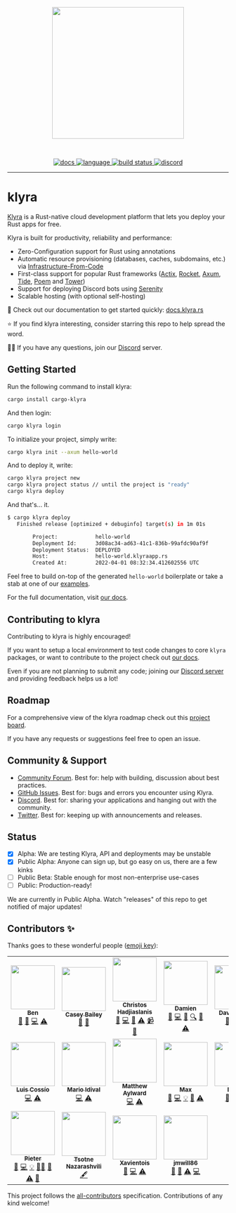 <!-- markdownlint-disable -->
<p align="center">
<img width="300" src="https://raw.githubusercontent.com/klyra-hq/klyra/master/assets/logo-rectangle-transparent.png"/>
</p>
<br>
<p align=center>
  <a href="https://docs.rs/klyra-runtime">
    <img alt="docs" src="https://img.shields.io/badge/docs-reference-orange">
  </a>
  <a href="https://github.com/klyra-hq/klyra/search?l=rust">
    <img alt="language" src="https://img.shields.io/badge/language-Rust-orange.svg">
  </a>
  <a href="https://circleci.com/gh/klyra-hq/klyra/">
    <img alt="build status" src="https://circleci.com/gh/klyra-hq/klyra.svg?style=shield"/>
  </a>
  <a href="https://discord.gg/H33rRDTm3p">
    <img alt="discord" src="https://img.shields.io/discord/803236282088161321?logo=discord"/>
  </a>
</p>
<!-- markdownlint-restore -->

---

# klyra

[Klyra](https://www.klyra.rs/) is a Rust-native cloud development platform that lets you deploy your Rust apps for free.

Klyra is built for productivity, reliability and performance:

- Zero-Configuration support for Rust using annotations
- Automatic resource provisioning (databases, caches, subdomains, etc.) via [Infrastructure-From-Code](https://www.klyra.rs/blog/2022/05/09/ifc)
- First-class support for popular Rust frameworks ([Actix](https://docs.klyra.rs/examples/actix), [Rocket](https://docs.klyra.rs/examples/rocket), [Axum](https://docs.klyra.rs/examples/axum),
  [Tide](https://docs.klyra.rs/examples/tide), [Poem](https://docs.klyra.rs/examples/poem) and [Tower](https://docs.klyra.rs/examples/tower))
- Support for deploying Discord bots using [Serenity](https://docs.klyra.rs/examples/serenity)
- Scalable hosting (with optional self-hosting)

📖 Check out our documentation to get started quickly: [docs.klyra.rs](https://docs.klyra.rs)

⭐ If you find klyra interesting, consider starring this repo to help spread the word.

🙋‍♂️ If you have any questions, join our [Discord](https://discord.gg/klyra) server.

## Getting Started

Run the following command to install klyra:

```bash
cargo install cargo-klyra
```

And then login:

```bash
cargo klyra login
```

To initialize your project, simply write:

```bash
cargo klyra init --axum hello-world
```

And to deploy it, write:

```bash
cargo klyra project new
cargo klyra project status // until the project is "ready"
cargo klyra deploy
```

And that's... it.

```bash
$ cargo klyra deploy
   Finished release [optimized + debuginfo] target(s) in 1m 01s

        Project:            hello-world
        Deployment Id:      3d08ac34-ad63-41c1-836b-99afdc90af9f
        Deployment Status:  DEPLOYED
        Host:               hello-world.klyraapp.rs
        Created At:         2022-04-01 08:32:34.412602556 UTC
```

Feel free to build on-top of the generated `hello-world` boilerplate or take a stab at one of our [examples](https://docs.klyra.rs/examples/axum).

For the full documentation, visit [our docs](https://docs.klyra.rs).

## Contributing to klyra

Contributing to klyra is highly encouraged!

If you want to setup a local environment to test code changes to core `klyra` packages, or want to contribute to the project check out [our docs](https://docs.klyra.rs/community/contribute).

Even if you are not planning to submit any code; joining our [Discord server](https://discord.gg/klyra) and providing feedback helps us a lot!

## Roadmap

For a comprehensive view of the klyra roadmap check out this [project board](https://github.com/orgs/klyra-hq/projects/4).

If you have any requests or suggestions feel free to open an issue.

## Community & Support

- [Community Forum](https://github.com/klyra-hq/klyra/discussions). Best for: help with building, discussion about best practices.
- [GitHub Issues](https://github.com/klyra-hq/klyra/issues). Best for: bugs and errors you encounter using Klyra.
- [Discord](https://discord.gg/klyra). Best for: sharing your applications and hanging out with the community.
- [Twitter](https://twitter.com/klyra_dev). Best for: keeping up with announcements and releases.

## Status

- [x] Alpha: We are testing Klyra, API and deployments may be unstable
- [x] Public Alpha: Anyone can sign up, but go easy on us,
  there are a few kinks
- [ ] Public Beta: Stable enough for most non-enterprise use-cases
- [ ] Public: Production-ready!

We are currently in Public Alpha. Watch "releases" of this repo to get
notified of major updates!

## Contributors ✨

Thanks goes to these wonderful people ([emoji key](https://allcontributors.org/docs/en/emoji-key)):

<!-- ALL-CONTRIBUTORS-LIST:START - Do not remove or modify this section -->
<!-- prettier-ignore-start -->
<!-- markdownlint-disable -->
<table>
  <tr>
    <td align="center"><a href="https://kaleidawave.github.io/"><img src="https://avatars.githubusercontent.com/u/26967284?v=4?s=100" width="100px;" alt=""/><br /><sub><b>Ben</b></sub></a><br /><a href="#blog-kaleidawave" title="Blogposts">📝</a> <a href="https://github.com/klyra-hq/klyra/issues?q=author%3Akaleidawave" title="Bug reports">🐛</a> <a href="https://github.com/klyra-hq/klyra/commits?author=kaleidawave" title="Code">💻</a> <a href="https://github.com/klyra-hq/klyra/commits?author=kaleidawave" title="Tests">⚠️</a></td>
    <td align="center"><a href="https://github.com/SonicZentropy"><img src="https://avatars.githubusercontent.com/u/12196028?v=4?s=100" width="100px;" alt=""/><br /><sub><b>Casey Bailey</b></sub></a><br /><a href="https://github.com/klyra-hq/klyra/issues?q=author%3ASonicZentropy" title="Bug reports">🐛</a> <a href="https://github.com/klyra-hq/klyra/commits?author=SonicZentropy" title="Documentation">📖</a></td>
    <td align="center"><a href="https://github.com/christoshadjiaslanis"><img src="https://avatars.githubusercontent.com/u/14791384?v=4?s=100" width="100px;" alt=""/><br /><sub><b>Christos Hadjiaslanis</b></sub></a><br /><a href="#blog-christoshadjiaslanis" title="Blogposts">📝</a> <a href="https://github.com/klyra-hq/klyra/commits?author=christoshadjiaslanis" title="Code">💻</a> <a href="https://github.com/klyra-hq/klyra/pulls?q=is%3Apr+reviewed-by%3Achristoshadjiaslanis" title="Reviewed Pull Requests">👀</a> <a href="https://github.com/klyra-hq/klyra/commits?author=christoshadjiaslanis" title="Tests">⚠️</a> <a href="#video-christoshadjiaslanis" title="Videos">📹</a> <a href="https://github.com/klyra-hq/klyra/issues?q=author%3Achristoshadjiaslanis" title="Bug reports">🐛</a></td>
    <td align="center"><a href="https://github.com/brokad"><img src="https://avatars.githubusercontent.com/u/13315034?v=4?s=100" width="100px;" alt=""/><br /><sub><b>Damien</b></sub></a><br /><a href="https://github.com/klyra-hq/klyra/issues?q=author%3Abrokad" title="Bug reports">🐛</a> <a href="https://github.com/klyra-hq/klyra/commits?author=brokad" title="Code">💻</a> <a href="https://github.com/klyra-hq/klyra/commits?author=brokad" title="Documentation">📖</a> <a href="#fundingFinding-brokad" title="Funding Finding">🔍</a> <a href="https://github.com/klyra-hq/klyra/pulls?q=is%3Apr+reviewed-by%3Abrokad" title="Reviewed Pull Requests">👀</a> <a href="https://github.com/klyra-hq/klyra/commits?author=brokad" title="Tests">⚠️</a></td>
    <td align="center"><a href="http://alsuren.github.io/"><img src="https://avatars.githubusercontent.com/u/254647?v=4?s=100" width="100px;" alt=""/><br /><sub><b>David Laban</b></sub></a><br /><a href="https://github.com/klyra-hq/klyra/issues?q=author%3Aalsuren" title="Bug reports">🐛</a> <a href="https://github.com/klyra-hq/klyra/commits?author=alsuren" title="Code">💻</a> <a href="https://github.com/klyra-hq/klyra/commits?author=alsuren" title="Tests">⚠️</a></td>
    <td align="center"><a href="https://github.com/ivancernja"><img src="https://avatars.githubusercontent.com/u/14149737?v=4?s=100" width="100px;" alt=""/><br /><sub><b>Ivan</b></sub></a><br /><a href="#blog-ivancernja" title="Blogposts">📝</a> <a href="https://github.com/klyra-hq/klyra/issues?q=author%3Aivancernja" title="Bug reports">🐛</a> <a href="https://github.com/klyra-hq/klyra/commits?author=ivancernja" title="Code">💻</a> <a href="https://github.com/klyra-hq/klyra/commits?author=ivancernja" title="Tests">⚠️</a></td>
    <td align="center"><a href="https://github.com/lilianmoraru"><img src="https://avatars.githubusercontent.com/u/621738?v=4?s=100" width="100px;" alt=""/><br /><sub><b>Lilian Anatolie Moraru</b></sub></a><br /><a href="#content-lilianmoraru" title="Content">🖋</a></td>
  </tr>
  <tr>
    <td align="center"><a href="https://github.com/coszio"><img src="https://avatars.githubusercontent.com/u/62079184?v=4?s=100" width="100px;" alt=""/><br /><sub><b>Luis Cossío</b></sub></a><br /><a href="https://github.com/klyra-hq/klyra/commits?author=coszio" title="Code">💻</a> <a href="https://github.com/klyra-hq/klyra/commits?author=coszio" title="Tests">⚠️</a></td>
    <td align="center"><a href="https://github.com/marioidival"><img src="https://avatars.githubusercontent.com/u/1129263?v=4?s=100" width="100px;" alt=""/><br /><sub><b>Mario Idival</b></sub></a><br /><a href="https://github.com/klyra-hq/klyra/commits?author=marioidival" title="Code">💻</a> <a href="https://github.com/klyra-hq/klyra/commits?author=marioidival" title="Tests">⚠️</a></td>
    <td align="center"><a href="https://github.com/Butch78"><img src="https://avatars.githubusercontent.com/u/19205392?v=4?s=100" width="100px;" alt=""/><br /><sub><b>Matthew Aylward </b></sub></a><br /><a href="https://github.com/klyra-hq/klyra/commits?author=Butch78" title="Code">💻</a> <a href="https://github.com/klyra-hq/klyra/commits?author=Butch78" title="Tests">⚠️</a></td>
    <td align="center"><a href="https://github.com/bmoxb"><img src="https://avatars.githubusercontent.com/u/42641081?v=4?s=100" width="100px;" alt=""/><br /><sub><b>Max</b></sub></a><br /><a href="https://github.com/klyra-hq/klyra/issues?q=author%3Abmoxb" title="Bug reports">🐛</a> <a href="https://github.com/klyra-hq/klyra/commits?author=bmoxb" title="Code">💻</a> <a href="#example-bmoxb" title="Examples">💡</a> <a href="https://github.com/klyra-hq/klyra/pulls?q=is%3Apr+reviewed-by%3Abmoxb" title="Reviewed Pull Requests">👀</a> <a href="https://github.com/klyra-hq/klyra/commits?author=bmoxb" title="Tests">⚠️</a></td>
    <td align="center"><a href="https://github.com/nahuakang"><img src="https://avatars.githubusercontent.com/u/18533347?v=4?s=100" width="100px;" alt=""/><br /><sub><b>Nahua</b></sub></a><br /><a href="https://github.com/klyra-hq/klyra/issues?q=author%3Anahuakang" title="Bug reports">🐛</a> <a href="https://github.com/klyra-hq/klyra/commits?author=nahuakang" title="Code">💻</a> <a href="https://github.com/klyra-hq/klyra/commits?author=nahuakang" title="Tests">⚠️</a></td>
    <td align="center"><a href="https://github.com/nodard"><img src="https://avatars.githubusercontent.com/u/12720758?v=4?s=100" width="100px;" alt=""/><br /><sub><b>Nodar Daneliya</b></sub></a><br /><a href="#business-nodard" title="Business development">💼</a> <a href="#fundingFinding-nodard" title="Funding Finding">🔍</a></td>
    <td align="center"><a href="https://github.com/oddgrd"><img src="https://avatars.githubusercontent.com/u/29732646?v=4?s=100" width="100px;" alt=""/><br /><sub><b>Oddbjørn Grødem</b></sub></a><br /><a href="https://github.com/klyra-hq/klyra/commits?author=oddgrd" title="Code">💻</a> <a href="https://github.com/klyra-hq/klyra/commits?author=oddgrd" title="Tests">⚠️</a></td>
  </tr>
  <tr>
    <td align="center"><a href="https://github.com/chesedo"><img src="https://avatars.githubusercontent.com/u/5367103?v=4?s=100" width="100px;" alt=""/><br /><sub><b>Pieter</b></sub></a><br /><a href="https://github.com/klyra-hq/klyra/issues?q=author%3Achesedo" title="Bug reports">🐛</a> <a href="https://github.com/klyra-hq/klyra/commits?author=chesedo" title="Code">💻</a> <a href="#example-chesedo" title="Examples">💡</a> <a href="#mentoring-chesedo" title="Mentoring">🧑‍🏫</a> <a href="https://github.com/klyra-hq/klyra/pulls?q=is%3Apr+reviewed-by%3Achesedo" title="Reviewed Pull Requests">👀</a> <a href="https://github.com/klyra-hq/klyra/commits?author=chesedo" title="Tests">⚠️</a> <a href="https://github.com/klyra-hq/klyra/commits?author=chesedo" title="Documentation">📖</a></td>
    <td align="center"><a href="https://github.com/thecotne"><img src="https://avatars.githubusercontent.com/u/1606993?v=4?s=100" width="100px;" alt=""/><br /><sub><b>Tsotne Nazarashvili</b></sub></a><br /><a href="#content-thecotne" title="Content">🖋</a></td>
    <td align="center"><a href="https://github.com/Xavientois"><img src="https://avatars.githubusercontent.com/u/34867186?v=4?s=100" width="100px;" alt=""/><br /><sub><b>Xavientois</b></sub></a><br /><a href="https://github.com/klyra-hq/klyra/issues?q=author%3AXavientois" title="Bug reports">🐛</a> <a href="https://github.com/klyra-hq/klyra/commits?author=Xavientois" title="Code">💻</a> <a href="https://github.com/klyra-hq/klyra/commits?author=Xavientois" title="Tests">⚠️</a></td>
    <td align="center"><a href="https://thesnugco.com/"><img src="https://avatars.githubusercontent.com/u/19667780?v=4?s=100" width="100px;" alt=""/><br /><sub><b>jmwill86</b></sub></a><br /><a href="https://github.com/klyra-hq/klyra/issues?q=author%3Ajmwill86" title="Bug reports">🐛</a> <a href="https://github.com/klyra-hq/klyra/commits?author=jmwill86" title="Documentation">📖</a> <a href="https://github.com/klyra-hq/klyra/commits?author=jmwill86" title="Tests">⚠️</a> <a href="https://github.com/klyra-hq/klyra/commits?author=jmwill86" title="Code">💻</a></td>
  </tr>
</table>

<!-- markdownlint-restore -->
<!-- prettier-ignore-end -->

<!-- ALL-CONTRIBUTORS-LIST:END -->

This project follows the [all-contributors](https://github.com/all-contributors/all-contributors) specification. Contributions of any kind welcome!
